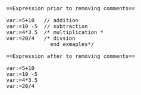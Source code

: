 <pre>
==Expression prior to removing comments==

var:=5+10 	// addition
var:=10 -5 	// subtraction
var:=4*3.5 	/* multiplication *
var:=20/4 	/* divsion
			  end exmaples*/

==Expression after to removing comments==

var:=5+10 	
var:=10 -5 	
var:=4*3.5 	
var:=20/4 	

	</pre>
